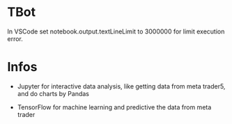 # TBot

In VSCode set notebook.output.textLineLimit to 3000000 for limit execution error.


# Infos

- Jupyter for interactive data analysis, like getting data from meta trader5, and do charts by Pandas

- TensorFlow for machine learning and predictive the data from meta trader


